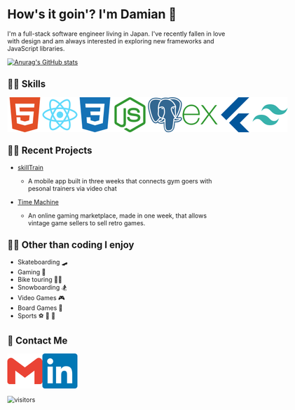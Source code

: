 # How's it goin'? I'm Damian 👋

I'm a full-stack software engineer living in Japan.
I've recently fallen in love with design and am always interested in exploring new frameworks and JavaScript libraries.

[![Anurag's GitHub stats](https://github-readme-stats.vercel.app/api?username=dmacdermott&hide=stars&count_private=true&show_icons=true&theme=buefy)](https://github.com/anuraghazra/github-readme-stats)

## 👨‍💻 Skills

<p style="display:flex; justify-content: flex-start>
<img src="./images/javascript.svg">
<img src="./images/html5.svg">
<img src="./images/react.svg">
<img src="./images/css3.svg">
<img src="./images/node-dot-js.svg">
<img src="./images/postgresql.svg">
<img src="./images/express.svg">
<img src="./images/flutter.svg">
<img src="./images/tailwindcss.svg">
</p>

## 👷‍♂️ Recent Projects

- <a href="https://github.com/skilltrain/skilltrain-app">skillTrain</a>

  - A mobile app built in three weeks that connects gym goers with pesonal trainers via video chat

- <a href="https://github.com/CC16FloppyDisc/floppyDisc">Time Machine</a>
  - An online gaming marketplace, made in one week, that allows vintage game sellers to sell retro games.

## 💁‍♂️ Other than coding I enjoy

- Skateboarding 🛹
- Gaming 👾
- Bike touring 🚵‍♂️
- Snowboarding 🏂
- Video Games 🎮
- Board Games 🎲
- Sports ⚽️ 🏏 🏉

## 📧 Contact Me

<p style="display:flex; justify-content: flex-start">
<a href="mailto:damianmacdermott@gmail.com"><img src="./images/gmail.svg"></a>
<a href="https://www.linkedin.com/in/dmacdermott/"><img src="./images/linkedin.svg"></a>
</p>

![visitors](https://visitor-badge.glitch.me/badge?page_id=dmacdermott)
